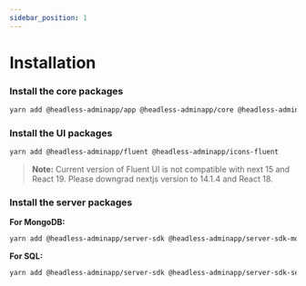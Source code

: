 ```yaml
---
sidebar_position: 1
---
```


# Installation

### Install the core packages

```bash
yarn add @headless-adminapp/app @headless-adminapp/core @headless-adminapp/icons
```

### Install the UI packages

```bash
yarn add @headless-adminapp/fluent @headless-adminapp/icons-fluent
```

> **Note:** Current version of Fluent UI is not compatible with next 15 and React 19. Please downgrad nextjs version to 14.1.4 and React 18.

### Install the server packages

**For MongoDB:**

```bash
yarn add @headless-adminapp/server-sdk @headless-adminapp/server-sdk-mongo
```

**For SQL:**

```bash
yarn add @headless-adminapp/server-sdk @headless-adminapp/server-sdk-sequelize
```
